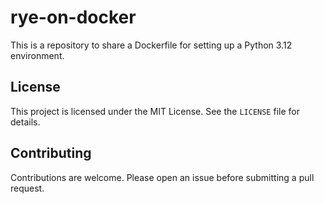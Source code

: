 # rye-on-docker

This is a repository to share a Dockerfile for setting up a Python 3.12 environment.

## License

This project is licensed under the MIT License. See the `LICENSE` file for details.

## Contributing

Contributions are welcome. Please open an issue before submitting a pull request.
